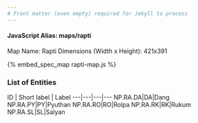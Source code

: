 ```yaml
---
# Front matter (even empty) required for Jekyll to process
---
```


#### JavaScript Alias: maps/rapti

Map Name: Rapti
Dimensions (Width x Height): 421x391




{% embed_spec_map rapti-map.js %}

### List of Entities

ID | Short label | Label
---|---|---|---
NP.RA.DA|DA|Dang
NP.RA.PY|PY|Pyuthan
NP.RA.RO|RO|Rolpa
NP.RA.RK|RK|Rukum
NP.RA.SL|SL|Salyan